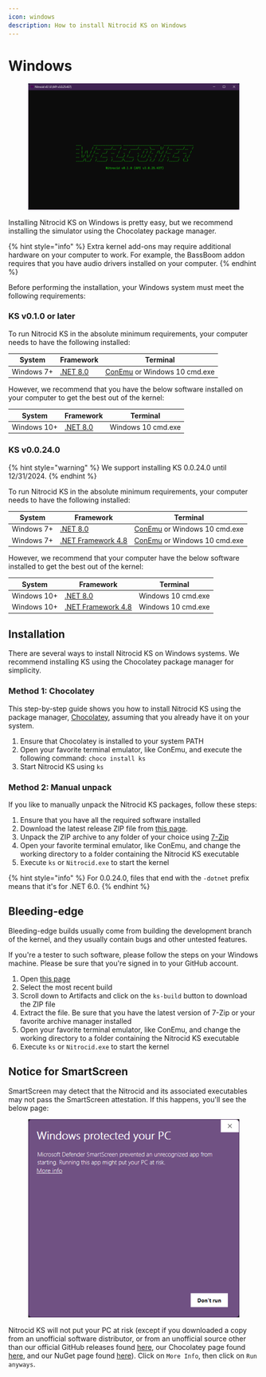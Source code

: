 ```yaml
---
icon: windows
description: How to install Nitrocid KS on Windows
---
```


# Windows

<figure><img src="../../.gitbook/assets/001-welcome.png" alt=""><figcaption></figcaption></figure>

Installing Nitrocid KS on Windows is pretty easy, but we recommend installing the simulator using the Chocolatey package manager.

{% hint style="info" %}
Extra kernel add-ons may require additional hardware on your computer to work. For example, the BassBoom addon requires that you have audio drivers installed on your computer.
{% endhint %}

Before performing the installation, your Windows system must meet the following requirements:

### KS v0.1.0 or later

To run Nitrocid KS in the absolute minimum requirements, your computer needs to have the following installed:

| System     | Framework                                                          | Terminal                                                  |
| ---------- | ------------------------------------------------------------------ | --------------------------------------------------------- |
| Windows 7+ | [.NET 8.0](https://dotnet.microsoft.com/en-us/download/dotnet/8.0) | [ConEmu](https://conemu.github.io/) or Windows 10 cmd.exe |

However, we recommend that you have the below software installed on your computer to get the best out of the kernel:

| System      | Framework                                                          | Terminal           |
| ----------- | ------------------------------------------------------------------ | ------------------ |
| Windows 10+ | [.NET 8.0](https://dotnet.microsoft.com/en-us/download/dotnet/8.0) | Windows 10 cmd.exe |

### KS v0.0.24.0

{% hint style="warning" %}
We support installing KS 0.0.24.0 until 12/31/2024.
{% endhint %}

To run Nitrocid KS in the absolute minimum requirements, your computer needs to have the following installed:

| System     | Framework                                                                                                        | Terminal                                                  |
| ---------- | ---------------------------------------------------------------------------------------------------------------- | --------------------------------------------------------- |
| Windows 7+ | [.NET 8.0](https://dotnet.microsoft.com/en-us/download/dotnet/8.0)                                               | [ConEmu](https://conemu.github.io/) or Windows 10 cmd.exe |
| Windows 7+ | [.NET Framework 4.8](https://dotnet.microsoft.com/en-us/download/dotnet-framework/thank-you/net48-web-installer) | [ConEmu](https://conemu.github.io/) or Windows 10 cmd.exe |

However, we recommend that your computer have the below software installed to get the best out of the kernel:

| System      | Framework                                                                                                        | Terminal           |
| ----------- | ---------------------------------------------------------------------------------------------------------------- | ------------------ |
| Windows 10+ | [.NET 8.0](https://dotnet.microsoft.com/en-us/download/dotnet/8.0)                                               | Windows 10 cmd.exe |
| Windows 10+ | [.NET Framework 4.8](https://dotnet.microsoft.com/en-us/download/dotnet-framework/thank-you/net48-web-installer) | Windows 10 cmd.exe |

## Installation

There are several ways to install Nitrocid KS on Windows systems. We recommend installing KS using the Chocolatey package manager for simplicity.

### Method 1: Chocolatey

This step-by-step guide shows you how to install Nitrocid KS using the package manager, [Chocolatey](https://chocolatey.org/install), assuming that you already have it on your system.

1. Ensure that Chocolatey is installed to your system PATH
2. Open your favorite terminal emulator, like ConEmu, and execute the following command: `choco install ks`
3. Start Nitrocid KS using `ks`

### Method 2: Manual unpack

If you like to manually unpack the Nitrocid KS packages, follow these steps:

1. Ensure that you have all the required software installed
2. Download the latest release ZIP file from [this page](https://github.com/Aptivi/Kernel-Simulator/releases).
3. Unpack the ZIP archive to any folder of your choice using [7-Zip](https://7-zip.org/)
4. Open your favorite terminal emulator, like ConEmu, and change the working directory to a folder containing the Nitrocid KS executable
5. Execute `ks` or `Nitrocid.exe` to start the kernel

{% hint style="info" %}
For 0.0.24.0, files that end with the `-dotnet` prefix means that it's for .NET 6.0.
{% endhint %}

## Bleeding-edge

Bleeding-edge builds usually come from building the development branch of the kernel, and they usually contain bugs and other untested features.

If you're a tester to such software, please follow the steps on your Windows machine. Please be sure that you're signed in to your GitHub account.

1. Open [this page](https://github.com/Aptivi/Kernel-Simulator/actions/workflows/build-win.yml)
2. Select the most recent build
3. Scroll down to Artifacts and click on the `ks-build` button to download the ZIP file
4. Extract the file. Be sure that you have the latest version of 7-Zip or your favorite archive manager installed
5. Open your favorite terminal emulator, like ConEmu, and change the working directory to a folder containing the Nitrocid KS executable
6. Execute `ks` or `Nitrocid.exe` to start the kernel

## Notice for SmartScreen

SmartScreen may detect that the Nitrocid and its associated executables may not pass the SmartScreen attestation. If this happens, you'll see the below page:

<figure><img src="../../.gitbook/assets/image (1) (1).png" alt=""><figcaption></figcaption></figure>

Nitrocid KS will not put your PC at risk (except if you downloaded a copy from an unofficial software distributor, or from an unofficial source other than our official GitHub releases found [here](https://github.com/Aptivi/NitrocidKS/releases), our Chocolatey page found [here](https://community.chocolatey.org/packages/KS), and our NuGet page found [here](https://www.nuget.org/packages/KS/)). Click on `More Info`, then click on `Run anyways`.
